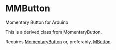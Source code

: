 # MMButton
Momentary Button for Arduino

This is a derived class from MomentaryButton.

Requires [MomentaryButton](https://github.com/greenonline/MomentaryButton) or, preferably, [MButton](https://github.com/greenonline/MButton)
